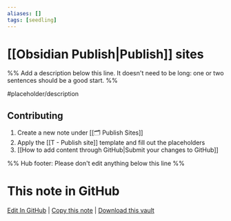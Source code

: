 ```yaml
---
aliases: []
tags: [seedling]
---
```


# [[Obsidian Publish|Publish]] sites

%% Add a description below this line. It doesn't need to be long: one or two sentences should be a good start. %%

#placeholder/description

## Contributing

1. Create a new note under [[🗂️ Publish Sites]]
2. Apply the [[T - Publish site]] template and fill out the placeholders
3. [[How to add content through GitHub|Submit your changes to GitHub]]

%% Hub footer: Please don't edit anything below this line %%

# This note in GitHub

<span class="git-footer">[Edit In GitHub](https://github.dev/obsidian-community/obsidian-hub/blob/main/05%20-%20Concepts/Publish%20sites.md "git-hub-edit-note") | [Copy this note](https://raw.githubusercontent.com/obsidian-community/obsidian-hub/main/05%20-%20Concepts/Publish%20sites.md "git-hub-copy-note") | [Download this vault](https://github.com/obsidian-community/obsidian-hub/archive/refs/heads/main.zip "git-hub-download-vault") </span>
